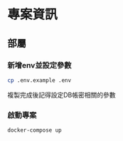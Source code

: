 # 專案資訊

## 部屬

### 新增env並設定參數

``` bash
cp .env.example .env
```

複製完成後記得設定DB帳密相關的參數


### 啟動專案

``` bash
docker-compose up
```